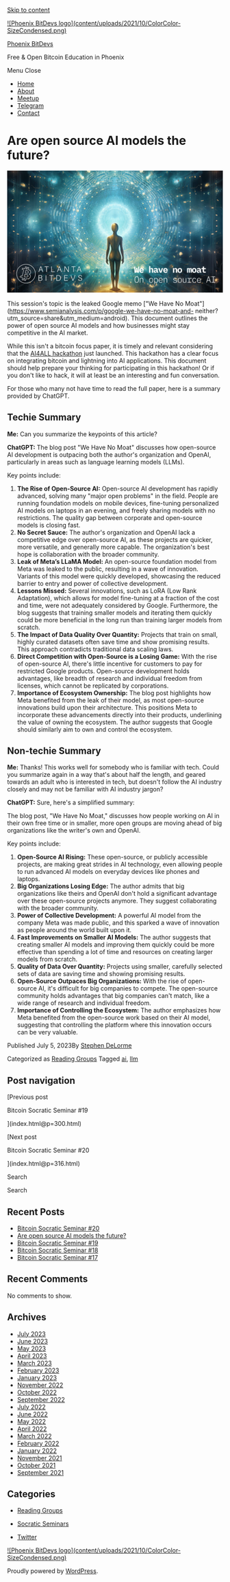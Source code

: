 [Skip to content](index.html@p=308.html#content)

[![Phoenix BitDevs logo](content/uploads/2021/10/ColorColor-
SizeCondensed.png)](index.html)

[Phoenix BitDevs](index.html)

Free & Open Bitcoin Education in Phoenix

Menu  Close

  * [Home](index.html)
  * [About](index.html@p=6.html)
  * [Meetup](https://www.meetup.com/azbitcoin)
  * [Telegram](index.html@p=62.html)
  * [Contact](index.html@p=7.html)

# Are open source AI models the future?

![](content/uploads/2023/07/AI-1568x882.jpg)

This session's topic is the leaked Google memo ["We Have No
Moat"](https://www.semianalysis.com/p/google-we-have-no-moat-and-
neither?utm_source=share&utm_medium=android). This document outlines the power
of open source AI models and how businesses might stay competitive in the AI
market.

While this isn't a bitcoin focus paper, it is timely and relevant considering
that the [AI4ALL hackathon](https://bolt.fun/tournaments/ai4all) just
launched. This hackathon has a clear focus on integrating bitcoin and
lightning into AI applications. This document should help prepare your
thinking for participating in this hackathon! Or if you don't like to hack, it
will at least be an interesting and fun conversation.

For those who many not have time to read the full paper, here is a summary
provided by ChatGPT.

## Techie Summary

**Me:** Can you summarize the keypoints of this article?

**ChatGPT:** The blog post "We Have No Moat" discusses how open-source AI
development is outpacing both the author's organization and OpenAI,
particularly in areas such as language learning models (LLMs).

Key points include:

  1. **The Rise of Open-Source AI:** Open-source AI development has rapidly advanced, solving many "major open problems" in the field. People are running foundation models on mobile devices, fine-tuning personalized AI models on laptops in an evening, and freely sharing models with no restrictions. The quality gap between corporate and open-source models is closing fast.
  2.  **No Secret Sauce:** The author's organization and OpenAI lack a competitive edge over open-source AI, as these projects are quicker, more versatile, and generally more capable. The organization's best hope is collaboration with the broader community.
  3.  **Leak of Meta’s LLaMA Model:** An open-source foundation model from Meta was leaked to the public, resulting in a wave of innovation. Variants of this model were quickly developed, showcasing the reduced barrier to entry and power of collective development.
  4.  **Lessons Missed:** Several innovations, such as LoRA (Low Rank Adaptation), which allows for model fine-tuning at a fraction of the cost and time, were not adequately considered by Google. Furthermore, the blog suggests that training smaller models and iterating them quickly could be more beneficial in the long run than training larger models from scratch.
  5.  **The Impact of Data Quality Over Quantity:** Projects that train on small, highly curated datasets often save time and show promising results. This approach contradicts traditional data scaling laws.
  6.  **Direct Competition with Open-Source is a Losing Game:** With the rise of open-source AI, there's little incentive for customers to pay for restricted Google products. Open-source development holds advantages, like breadth of research and individual freedom from licenses, which cannot be replicated by corporations.
  7.  **Importance of Ecosystem Ownership:** The blog post highlights how Meta benefited from the leak of their model, as most open-source innovations build upon their architecture. This positions Meta to incorporate these advancements directly into their products, underlining the value of owning the ecosystem. The author suggests that Google should similarly aim to own and control the ecosystem.

## Non-techie Summary

**Me:** Thanks! This works well for somebody who is familiar with tech. Could
you summarize again in a way that's about half the length, and geared towards
an adult who is interested in tech, but doesn't follow the AI industry closely
and may not be familiar with AI industry jargon?

**ChatGPT:** Sure, here's a simplified summary:

The blog post, "We Have No Moat," discusses how people working on AI in their
own free time or in smaller, more open groups are moving ahead of big
organizations like the writer's own and OpenAI.

Key points include:

  1. **Open-Source AI Rising:** These open-source, or publicly accessible projects, are making great strides in AI technology, even allowing people to run advanced AI models on everyday devices like phones and laptops.
  2.  **Big Organizations Losing Edge:** The author admits that big organizations like theirs and OpenAI don't hold a significant advantage over these open-source projects anymore. They suggest collaborating with the broader community.
  3.  **Power of Collective Development:** A powerful AI model from the company Meta was made public, and this sparked a wave of innovation as people around the world built upon it.
  4.  **Fast Improvements on Smaller AI Models:** The author suggests that creating smaller AI models and improving them quickly could be more effective than spending a lot of time and resources on creating larger models from scratch.
  5.  **Quality of Data Over Quantity:** Projects using smaller, carefully selected sets of data are saving time and showing promising results.
  6.  **Open-Source Outpaces Big Organizations:** With the rise of open-source AI, it's difficult for big companies to compete. The open-source community holds advantages that big companies can't match, like a wide range of research and individual freedom.
  7.  **Importance of Controlling the Ecosystem:** The author emphasizes how Meta benefited from the open-source work based on their AI model, suggesting that controlling the platform where this innovation occurs can be very valuable.

Published July 5, 2023By [Stephen DeLorme](author/stephen/index.html)

Categorized as [Reading Groups](category/reading-groups/index.html) Tagged
[ai](tag/ai/index.html), [llm](tag/llm/index.html)

## Post navigation

[Previous post

Bitcoin Socratic Seminar #19

](index.html@p=300.html)

[Next post

Bitcoin Socratic Seminar #20

](index.html@p=316.html)

Search

Search

## Recent Posts

  * [Bitcoin Socratic Seminar #20](index.html@p=316.html)
  * [Are open source AI models the future?](index.html@p=308.html)
  * [Bitcoin Socratic Seminar #19](index.html@p=300.html)
  * [Bitcoin Socratic Seminar #18](index.html@p=293.html)
  * [Bitcoin Socratic Seminar #17](index.html@p=284.html)

## Recent Comments

No comments to show.

## Archives

  * [July 2023](2023/07/index.html)
  * [June 2023](2023/06/index.html)
  * [May 2023](2023/05/index.html)
  * [April 2023](2023/04/index.html)
  * [March 2023](2023/03/index.html)
  * [February 2023](2023/02/index.html)
  * [January 2023](2023/01/index.html)
  * [November 2022](2022/11/index.html)
  * [October 2022](2022/10/index.html)
  * [September 2022](2022/09/index.html)
  * [July 2022](2022/07/index.html)
  * [June 2022](2022/06/index.html)
  * [May 2022](2022/05/index.html)
  * [April 2022](2022/04/index.html)
  * [March 2022](2022/03/index.html)
  * [February 2022](2022/02/index.html)
  * [January 2022](2022/01/index.html)
  * [November 2021](2021/11/index.html)
  * [October 2021](2021/10/index.html)
  * [September 2021](2021/09/index.html)

## Categories

  * [Reading Groups](category/reading-groups/index.html)
  * [Socratic Seminars](category/socratic-seminars/index.html)

  * [Twitter](https://twitter.com/Phoenixbitdevs)

[![Phoenix BitDevs logo](content/uploads/2021/10/ColorColor-
SizeCondensed.png)](index.html)

Proudly powered by [WordPress](https://wordpress.org/).

